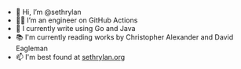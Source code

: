 
- 👋 Hi, I’m @sethrylan
- 🧑‍💼 I’m an engineer on GitHub Actions
- 🧰 I currently write using Go and Java
- 📚 I'm currently reading works by Christopher Alexander and David Eagleman
- 📫 I'm best found at [sethrylan.org](https://sethrylan.org)
